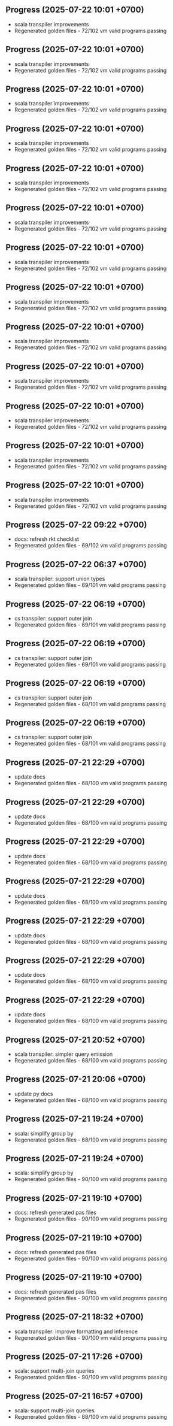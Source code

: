## Progress (2025-07-22 10:01 +0700)
- scala transpiler improvements
- Regenerated golden files - 72/102 vm valid programs passing

## Progress (2025-07-22 10:01 +0700)
- scala transpiler improvements
- Regenerated golden files - 72/102 vm valid programs passing

## Progress (2025-07-22 10:01 +0700)
- scala transpiler improvements
- Regenerated golden files - 72/102 vm valid programs passing

## Progress (2025-07-22 10:01 +0700)
- scala transpiler improvements
- Regenerated golden files - 72/102 vm valid programs passing

## Progress (2025-07-22 10:01 +0700)
- scala transpiler improvements
- Regenerated golden files - 72/102 vm valid programs passing

## Progress (2025-07-22 10:01 +0700)
- scala transpiler improvements
- Regenerated golden files - 72/102 vm valid programs passing

## Progress (2025-07-22 10:01 +0700)
- scala transpiler improvements
- Regenerated golden files - 72/102 vm valid programs passing

## Progress (2025-07-22 10:01 +0700)
- scala transpiler improvements
- Regenerated golden files - 72/102 vm valid programs passing

## Progress (2025-07-22 10:01 +0700)
- scala transpiler improvements
- Regenerated golden files - 72/102 vm valid programs passing

## Progress (2025-07-22 10:01 +0700)
- scala transpiler improvements
- Regenerated golden files - 72/102 vm valid programs passing

## Progress (2025-07-22 10:01 +0700)
- scala transpiler improvements
- Regenerated golden files - 72/102 vm valid programs passing

## Progress (2025-07-22 10:01 +0700)
- scala transpiler improvements
- Regenerated golden files - 72/102 vm valid programs passing

## Progress (2025-07-22 10:01 +0700)
- scala transpiler improvements
- Regenerated golden files - 72/102 vm valid programs passing

## Progress (2025-07-22 09:22 +0700)
- docs: refresh rkt checklist
- Regenerated golden files - 69/102 vm valid programs passing

## Progress (2025-07-22 06:37 +0700)
- scala transpiler: support union types
- Regenerated golden files - 69/101 vm valid programs passing

## Progress (2025-07-22 06:19 +0700)
- cs transpiler: support outer join
- Regenerated golden files - 69/101 vm valid programs passing

## Progress (2025-07-22 06:19 +0700)
- cs transpiler: support outer join
- Regenerated golden files - 69/101 vm valid programs passing

## Progress (2025-07-22 06:19 +0700)
- cs transpiler: support outer join
- Regenerated golden files - 68/101 vm valid programs passing

## Progress (2025-07-22 06:19 +0700)
- cs transpiler: support outer join
- Regenerated golden files - 68/101 vm valid programs passing

## Progress (2025-07-21 22:29 +0700)
- update docs
- Regenerated golden files - 68/100 vm valid programs passing

## Progress (2025-07-21 22:29 +0700)
- update docs
- Regenerated golden files - 68/100 vm valid programs passing

## Progress (2025-07-21 22:29 +0700)
- update docs
- Regenerated golden files - 68/100 vm valid programs passing

## Progress (2025-07-21 22:29 +0700)
- update docs
- Regenerated golden files - 68/100 vm valid programs passing

## Progress (2025-07-21 22:29 +0700)
- update docs
- Regenerated golden files - 68/100 vm valid programs passing

## Progress (2025-07-21 22:29 +0700)
- update docs
- Regenerated golden files - 68/100 vm valid programs passing

## Progress (2025-07-21 22:29 +0700)
- update docs
- Regenerated golden files - 68/100 vm valid programs passing

## Progress (2025-07-21 20:52 +0700)
- scala transpiler: simpler query emission
- Regenerated golden files - 68/100 vm valid programs passing

## Progress (2025-07-21 20:06 +0700)
- update py docs
- Regenerated golden files - 68/100 vm valid programs passing

## Progress (2025-07-21 19:24 +0700)
- scala: simplify group by
- Regenerated golden files - 68/100 vm valid programs passing

## Progress (2025-07-21 19:24 +0700)
- scala: simplify group by
- Regenerated golden files - 90/100 vm valid programs passing

## Progress (2025-07-21 19:10 +0700)
- docs: refresh generated pas files
- Regenerated golden files - 90/100 vm valid programs passing

## Progress (2025-07-21 19:10 +0700)
- docs: refresh generated pas files
- Regenerated golden files - 90/100 vm valid programs passing

## Progress (2025-07-21 19:10 +0700)
- docs: refresh generated pas files
- Regenerated golden files - 90/100 vm valid programs passing

## Progress (2025-07-21 18:32 +0700)
- scala transpiler: improve formatting and inference
- Regenerated golden files - 90/100 vm valid programs passing

## Progress (2025-07-21 17:26 +0700)
- scala: support multi-join queries
- Regenerated golden files - 90/100 vm valid programs passing

## Progress (2025-07-21 16:57 +0700)
- scala: support multi-join queries
- Regenerated golden files - 88/100 vm valid programs passing
